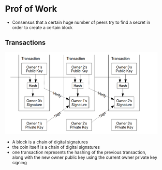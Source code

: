 # Prof of Work
- Consensus that a certain huge number of peers try to find a secret in order to create a certain block
## Transactions
![Transaction view](assets/transaction-view.png)
- A block is a chain of digital signatures
- the coin itself is a chain of digital signatures
- one transaction represents the hashing of the previous transaction, along with the new owner public key using the current owner private key signing
  